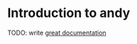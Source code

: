 # Introduction to andy

TODO: write [great documentation](http://jacobian.org/writing/what-to-write/)
